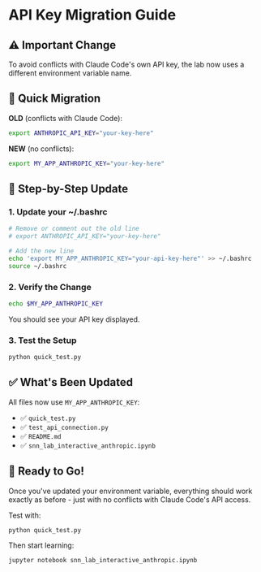 # API Key Migration Guide

## ⚠️ Important Change

To avoid conflicts with Claude Code's own API key, the lab now uses a different environment variable name.

## 🔄 Quick Migration

**OLD** (conflicts with Claude Code):
```bash
export ANTHROPIC_API_KEY="your-key-here"
```

**NEW** (no conflicts):
```bash
export MY_APP_ANTHROPIC_KEY="your-key-here"
```

## 📝 Step-by-Step Update

### 1. Update your ~/.bashrc
```bash
# Remove or comment out the old line
# export ANTHROPIC_API_KEY="your-key-here"

# Add the new line
echo 'export MY_APP_ANTHROPIC_KEY="your-api-key-here"' >> ~/.bashrc
source ~/.bashrc
```

### 2. Verify the Change
```bash
echo $MY_APP_ANTHROPIC_KEY
```
You should see your API key displayed.

### 3. Test the Setup
```bash
python quick_test.py
```

## ✅ What's Been Updated

All files now use `MY_APP_ANTHROPIC_KEY`:
- ✅ `quick_test.py`
- ✅ `test_api_connection.py` 
- ✅ `README.md`
- ✅ `snn_lab_interactive_anthropic.ipynb`

## 🚀 Ready to Go!

Once you've updated your environment variable, everything should work exactly as before - just with no conflicts with Claude Code's API access.

Test with:
```bash
python quick_test.py
```

Then start learning:
```bash
jupyter notebook snn_lab_interactive_anthropic.ipynb
```